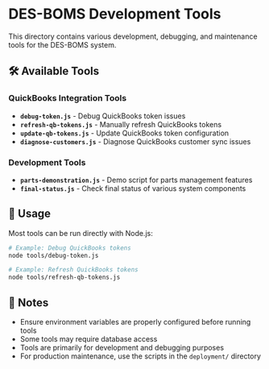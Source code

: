 # DES-BOMS Development Tools

This directory contains various development, debugging, and maintenance tools for the DES-BOMS system.

## 🛠️ Available Tools

### QuickBooks Integration Tools
- **`debug-token.js`** - Debug QuickBooks token issues
- **`refresh-qb-tokens.js`** - Manually refresh QuickBooks tokens
- **`update-qb-tokens.js`** - Update QuickBooks token configuration
- **`diagnose-customers.js`** - Diagnose QuickBooks customer sync issues

### Development Tools
- **`parts-demonstration.js`** - Demo script for parts management features
- **`final-status.js`** - Check final status of various system components

## 🚀 Usage

Most tools can be run directly with Node.js:

```bash
# Example: Debug QuickBooks tokens
node tools/debug-token.js

# Example: Refresh QuickBooks tokens
node tools/refresh-qb-tokens.js
```

## 📝 Notes

- Ensure environment variables are properly configured before running tools
- Some tools may require database access
- Tools are primarily for development and debugging purposes
- For production maintenance, use the scripts in the `deployment/` directory
